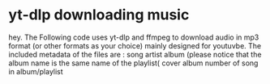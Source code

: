 # yt-dlp downloading music
hey.
The Following code uses yt-dlp and ffmpeg to download audio in mp3 format (or other formats as your choice) mainly designed for youtuvbe.
The included metadata of the files are :
song 
artist 
album (please notice that the album name is the same name of the playlist(
cover album 
number of song in album/playlist
